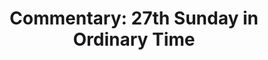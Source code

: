 ---
title: "Commentary: 27th Sunday in Ordinary Time"
layout: reader
description: "Theme: They have Moses and the prophets. Let them hear them"
feature_image: posts/commentary-ordinary-time.jpg
category: commentary
published: true
---